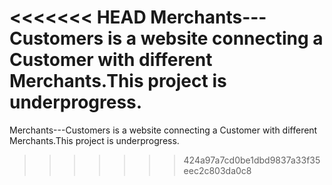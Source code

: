 <<<<<<< HEAD
Merchants---Customers is a website connecting a Customer with different Merchants.This project is underprogress.
=======
Merchants---Customers is a website connecting a Customer with different Merchants.This project is underprogress.
>>>>>>> 424a97a7cd0be1dbd9837a33f35eec2c803da0c8

